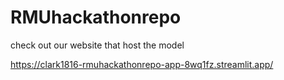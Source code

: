 # RMUhackathonrepo

check out our website that host the model 

https://clark1816-rmuhackathonrepo-app-8wq1fz.streamlit.app/
